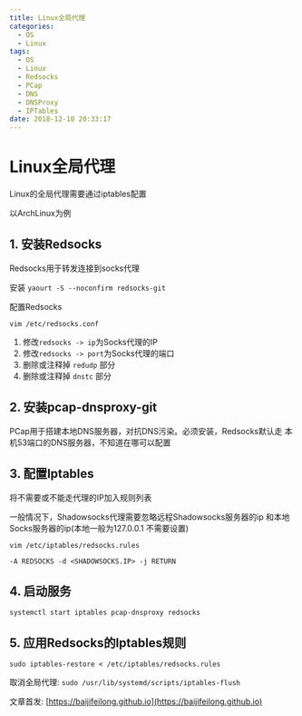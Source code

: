 ```yaml
---
title: Linux全局代理
categories:
  - OS
  - Linux
tags:
  - OS
  - Linux
  - Redsocks
  - PCap
  - DNS
  - DNSProxy
  - IPTables
date: 2018-12-10 20:33:17
---
```


# Linux全局代理

Linux的全局代理需要通过iptables配置

以ArchLinux为例

## 1. 安装Redsocks

Redsocks用于转发连接到socks代理

安装 `yaourt -S --noconfirm redsocks-git`

配置Redsocks

`vim /etc/redsocks.conf`

1. 修改`redsocks -> ip`为Socks代理的IP
2. 修改`redsocks -> port`为Socks代理的端口
3. 删除或注释掉 `redudp` 部分
4. 删除或注释掉 `dnstc` 部分

## 2. 安装pcap-dnsproxy-git

PCap用于搭建本地DNS服务器，对抗DNS污染。必须安装，Redsocks默认走
本机53端口的DNS服务器，不知道在哪可以配置

## 3. 配置Iptables

将不需要或不能走代理的IP加入规则列表

一般情况下，Shadowsocks代理需要忽略远程Shadowsocks服务器的ip
和本地Socks服务器的ip(本地一般为127.0.0.1 不需要设置)

`vim /etc/iptables/redsocks.rules`

`-A REDSOCKS -d <SHADOWSOCKS.IP> -j RETURN`

## 4. 启动服务

`systemctl start iptables pcap-dnsproxy redsocks`

## 5. 应用Redsocks的Iptables规则

`sudo iptables-restore < /etc/iptables/redsocks.rules`

取消全局代理: `sudo /usr/lib/systemd/scripts/iptables-flush`

文章首发: [https://baijifeilong.github.io](https://baijifeilong.github.io)
